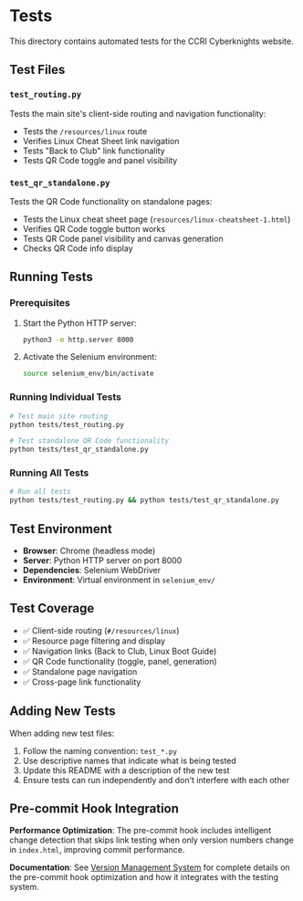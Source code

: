 # Tests

This directory contains automated tests for the CCRI Cyberknights website.

## Test Files

### `test_routing.py`
Tests the main site's client-side routing and navigation functionality:
- Tests the `/resources/linux` route
- Verifies Linux Cheat Sheet link navigation
- Tests "Back to Club" link functionality
- Tests QR Code toggle and panel visibility

### `test_qr_standalone.py`
Tests the QR Code functionality on standalone pages:
- Tests the Linux cheat sheet page (`resources/linux-cheatsheet-1.html`)
- Verifies QR Code toggle button works
- Tests QR Code panel visibility and canvas generation
- Checks QR Code info display

## Running Tests

### Prerequisites
1. Start the Python HTTP server:
   ```bash
   python3 -m http.server 8000
   ```

2. Activate the Selenium environment:
   ```bash
   source selenium_env/bin/activate
   ```

### Running Individual Tests
```bash
# Test main site routing
python tests/test_routing.py

# Test standalone QR Code functionality
python tests/test_qr_standalone.py
```

### Running All Tests
```bash
# Run all tests
python tests/test_routing.py && python tests/test_qr_standalone.py
```

## Test Environment

- **Browser**: Chrome (headless mode)
- **Server**: Python HTTP server on port 8000
- **Dependencies**: Selenium WebDriver
- **Environment**: Virtual environment in `selenium_env/`

## Test Coverage

- ✅ Client-side routing (`#/resources/linux`)
- ✅ Resource page filtering and display
- ✅ Navigation links (Back to Club, Linux Boot Guide)
- ✅ QR Code functionality (toggle, panel, generation)
- ✅ Standalone page navigation
- ✅ Cross-page link functionality

## Adding New Tests

When adding new test files:
1. Follow the naming convention: `test_*.py`
2. Use descriptive names that indicate what is being tested
3. Update this README with a description of the new test
4. Ensure tests can run independently and don't interfere with each other

## Pre-commit Hook Integration

**Performance Optimization**: The pre-commit hook includes intelligent change detection that skips link testing when only version numbers change in `index.html`, improving commit performance.

**Documentation**: See [Version Management System](../docs/VERSION-MANAGEMENT.md#husky-integration-huskypre-commit) for complete details on the pre-commit hook optimization and how it integrates with the testing system.
